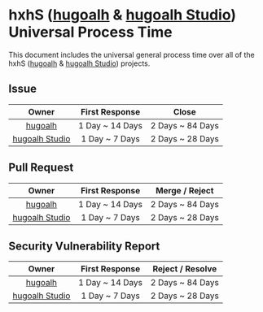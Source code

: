 [hugoalh]: https://github.com/hugoalh
[hugoalh-studio]: https://github.com/hugoalh-studio

# hxhS ([hugoalh][hugoalh] & [hugoalh Studio][hugoalh-studio]) Universal Process Time

This document includes the universal general process time over all of the hxhS ([hugoalh][hugoalh] & [hugoalh Studio][hugoalh-studio]) projects.

## Issue

| **Owner** | **First Response** | **Close** |
|:-:|:-:|:-:|
| [hugoalh][hugoalh] | 1 Day \~  14 Days | 2 Days \~ 84 Days |
| [hugoalh Studio][hugoalh-studio] | 1 Day \~ 7 Days | 2 Days \~ 28 Days |

## Pull Request

| **Owner** | **First Response** | **Merge / Reject** |
|:-:|:-:|:-:|
| [hugoalh][hugoalh] | 1 Day \~  14 Days | 2 Days \~ 84 Days |
| [hugoalh Studio][hugoalh-studio] | 1 Day \~ 7 Days | 2 Days \~ 28 Days |

## Security Vulnerability Report

| **Owner** | **First Response** | **Reject / Resolve** |
|:-:|:-:|:-:|
| [hugoalh][hugoalh] | 1 Day \~  14 Days | 2 Days \~ 84 Days |
| [hugoalh Studio][hugoalh-studio] | 1 Day \~ 7 Days | 2 Days \~ 28 Days |
